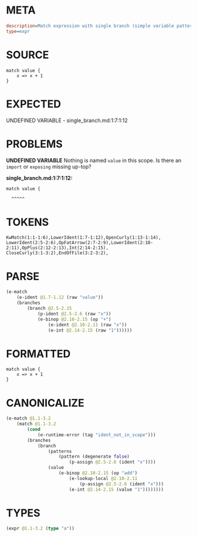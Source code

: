 # META
~~~ini
description=Match expression with single branch (simple variable pattern)
type=expr
~~~
# SOURCE
~~~roc
match value {
    x => x + 1
}
~~~
# EXPECTED
UNDEFINED VARIABLE - single_branch.md:1:7:1:12
# PROBLEMS
**UNDEFINED VARIABLE**
Nothing is named `value` in this scope.
Is there an `import` or `exposing` missing up-top?

**single_branch.md:1:7:1:12:**
```roc
match value {
```
      ^^^^^


# TOKENS
~~~zig
KwMatch(1:1-1:6),LowerIdent(1:7-1:12),OpenCurly(1:13-1:14),
LowerIdent(2:5-2:6),OpFatArrow(2:7-2:9),LowerIdent(2:10-2:11),OpPlus(2:12-2:13),Int(2:14-2:15),
CloseCurly(3:1-3:2),EndOfFile(3:2-3:2),
~~~
# PARSE
~~~clojure
(e-match
	(e-ident @1.7-1.12 (raw "value"))
	(branches
		(branch @2.5-2.15
			(p-ident @2.5-2.6 (raw "x"))
			(e-binop @2.10-2.15 (op "+")
				(e-ident @2.10-2.11 (raw "x"))
				(e-int @2.14-2.15 (raw "1"))))))
~~~
# FORMATTED
~~~roc
match value {
	x => x + 1
}
~~~
# CANONICALIZE
~~~clojure
(e-match @1.1-3.2
	(match @1.1-3.2
		(cond
			(e-runtime-error (tag "ident_not_in_scope")))
		(branches
			(branch
				(patterns
					(pattern (degenerate false)
						(p-assign @2.5-2.6 (ident "x"))))
				(value
					(e-binop @2.10-2.15 (op "add")
						(e-lookup-local @2.10-2.11
							(p-assign @2.5-2.6 (ident "x")))
						(e-int @2.14-2.15 (value "1"))))))))
~~~
# TYPES
~~~clojure
(expr @1.1-3.2 (type "a"))
~~~
